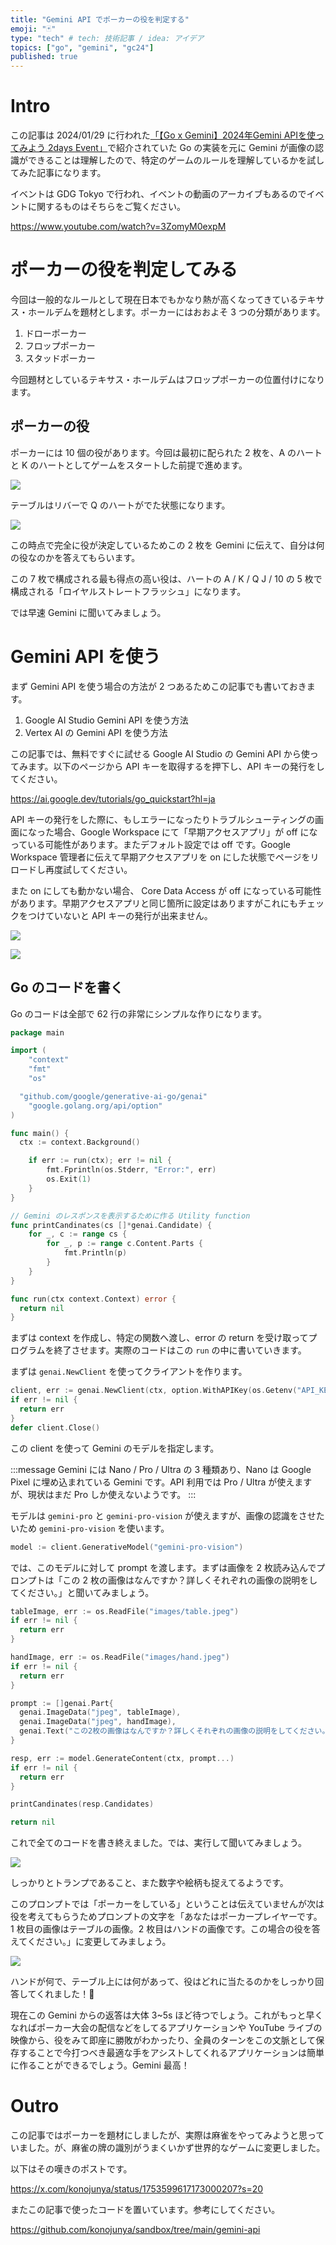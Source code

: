 ```yaml
---
title: "Gemini API でポーカーの役を判定する"
emoji: "🃏"
type: "tech" # tech: 技術記事 / idea: アイデア
topics: ["go", "gemini", "gc24"]
published: true
---
```


# Intro

この記事は 2024/01/29 に行われた[「【Go x Gemini】2024年Gemini APIを使ってみよう 2days Event」](https://gdg-tokyo.connpass.com/event/307689/)で紹介されていた Go の実装を元に Gemini が画像の認識ができることは理解したので、特定のゲームのルールを理解しているかを試してみた記事になります。

イベントは GDG Tokyo で行われ、イベントの動画のアーカイブもあるのでイベントに関するものはそちらをご覧ください。

https://www.youtube.com/watch?v=3ZomyM0expM

# ポーカーの役を判定してみる

今回は一般的なルールとして現在日本でもかなり熱が高くなってきているテキサス・ホールデムを題材とします。ポーカーにはおおよそ 3 つの分類があります。

1. ドローポーカー
2. フロップポーカー
3. スタッドポーカー

今回題材としているテキサス・ホールデムはフロップポーカーの位置付けになります。

## ポーカーの役

ポーカーには 10 個の役があります。今回は最初に配られた 2 枚を、A のハートと K のハートとしてゲームをスタートした前提で進めます。

![](https://storage.googleapis.com/zenn-user-upload/20e54a1720cc-20240203.jpeg)

テーブルはリバーで Q のハートがでた状態になります。

![](https://storage.googleapis.com/zenn-user-upload/abbb96ef3a47-20240203.jpeg)

この時点で完全に役が決定しているためこの 2 枚を Gemini に伝えて、自分は何の役なのかを答えてもらいます。

この 7 枚で構成される最も得点の高い役は、ハートの A / K / Q J / 10 の 5 枚で構成される「ロイヤルストレートフラッシュ」になります。

では早速 Gemini に聞いてみましょう。

# Gemini API を使う

まず Gemini API を使う場合の方法が 2 つあるためこの記事でも書いておきます。

1. Google AI Studio Gemini API を使う方法
2. Vertex AI の Gemini API を使う方法

この記事では、無料ですぐに試せる Google AI Studio の Gemini API から使ってみます。以下のページから API キーを取得するを押下し、API キーの発行をしてください。

https://ai.google.dev/tutorials/go_quickstart?hl=ja

API キーの発行をした際に、もしエラーになったりトラブルシューティングの画面になった場合、Google Workspace にて「早期アクセスアプリ」が off になっている可能性があります。またデフォルト設定では off です。Google Workspace 管理者に伝えて早期アクセスアプリを on にした状態でページをリロードし再度試してください。

また on にしても動かない場合、 Core Data Access が off になっている可能性があります。早期アクセスアプリと同じ箇所に設定はありますがこれにもチェックをつけていないと API キーの発行が出来ません。

![](https://storage.googleapis.com/zenn-user-upload/fbdd58bc5f5b-20240203.jpg)

![](https://storage.googleapis.com/zenn-user-upload/88ab900da900-20240203.jpg)

## Go のコードを書く

Go のコードは全部で 62 行の非常にシンプルな作りになります。

```go
package main

import (
	"context"
	"fmt"
	"os"

  "github.com/google/generative-ai-go/genai"
	"google.golang.org/api/option"
)

func main() {
  ctx := context.Background()

	if err := run(ctx); err != nil {
		fmt.Fprintln(os.Stderr, "Error:", err)
		os.Exit(1)
	}
}

// Gemini のレスポンスを表示するために作る Utility function
func printCandinates(cs []*genai.Candidate) {
	for _, c := range cs {
		for _, p := range c.Content.Parts {
			fmt.Println(p)
		}
	}
}

func run(ctx context.Context) error {
  return nil
}
```

まずは context を作成し、特定の関数へ渡し、error の return を受け取ってプログラムを終了させます。実際のコードはこの `run` の中に書いていきます。

まずは `genai.NewClient` を使ってクライアントを作ります。

```go
client, err := genai.NewClient(ctx, option.WithAPIKey(os.Getenv("API_KEY")))
if err != nil {
  return err
}
defer client.Close()
```

この client を使って Gemini のモデルを指定します。

:::message
Gemini には Nano / Pro / Ultra の 3 種類あり、Nano は Google Pixel に埋め込まれている Gemini です。API 利用では Pro / Ultra が使えますが、現状はまだ Pro しか使えないようです。
:::

モデルは `gemini-pro` と `gemini-pro-vision` が使えますが、画像の認識をさせたいため `gemini-pro-vision` を使います。

```go
model := client.GenerativeModel("gemini-pro-vision")
```

では、このモデルに対して prompt を渡します。まずは画像を 2 枚読み込んでプロンプトは「この 2 枚の画像はなんですか？詳しくそれぞれの画像の説明をしてください。」と聞いてみましょう。

```go
tableImage, err := os.ReadFile("images/table.jpeg")
if err != nil {
  return err
}

handImage, err := os.ReadFile("images/hand.jpeg")
if err != nil {
  return err
}

prompt := []genai.Part{
  genai.ImageData("jpeg", tableImage),
  genai.ImageData("jpeg", handImage),
  genai.Text("この2枚の画像はなんですか？詳しくそれぞれの画像の説明をしてください。"),
}

resp, err := model.GenerateContent(ctx, prompt...)
if err != nil {
  return err
}

printCandinates(resp.Candidates)

return nil
```

これで全てのコードを書き終えました。では、実行して聞いてみましょう。

![](https://storage.googleapis.com/zenn-user-upload/af9fbb96c311-20240203.png)

しっかりとトランプであること、また数字や絵柄も捉えてるようです。

このプロンプトでは「ポーカーをしている」ということは伝えていませんが次は役を考えてもらうためプロンプトの文字を「あなたはポーカープレイヤーです。1 枚目の画像はテーブルの画像。2 枚目はハンドの画像です。この場合の役を答えてください。」に変更してみましょう。

![](https://storage.googleapis.com/zenn-user-upload/ead72e871c7e-20240203.png)

ハンドが何で、テーブル上には何があって、役はどれに当たるのかをしっかり回答してくれました！🎉

現在この Gemini からの返答は大体 3~5s ほど待つでしょう。これがもっと早くなればポーカー大会の配信などをしてるアプリケーションや YouTube ライブの映像から、役をみて即座に勝敗がわかったり、全員のターンをこの文脈として保存することで今打つべき最適な手をアシストしてくれるアプリケーションは簡単に作ることができるでしょう。Gemini 最高！

# Outro

この記事ではポーカーを題材にしましたが、実際は麻雀をやってみようと思っていました。が、麻雀の牌の識別がうまくいかず世界的なゲームに変更しました。

以下はその嘆きのポストです。

https://x.com/konojunya/status/1753599617173000207?s=20

またこの記事で使ったコードを置いています。参考にしてください。

https://github.com/konojunya/sandbox/tree/main/gemini-api
